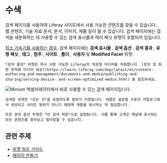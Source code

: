 # 수색

검색 페이지를 사용하여 Liferay 사이트에서 사용 가능한 콘텐츠를 찾을 수 있습니다. 웹 콘텐츠, 기술 자료 문서, 문서, 이미지, 제품 등이 될 수 있습니다. 검색 페이지에는 검색을 세분화하는 데 사용할 수 있는 검색 표시줄과 여러 패싯 위젯이 포함되어 있습니다.

[최소 가속기를 사용하는 경우](../../starting-a-store/using-the-minium-accelerator-to-jump-start-your-b2b-store.md), 검색 페이지에는 **검색 표시줄** , **검색 옵션** , **검색 결과** , **유형 패싯** , **태그** , **범주** , **사이트** , **폴더** , **사용자** 및 **Modified Facet** 위젯.

```{note}
*검색 결과* 위젯은 즉시 사용 가능한 Liferay의 적응형 미디어를 지원합니다. [장치 및 화면 최적화 미디어 제공](https://learn.liferay.com/dxp/latest/en/content-authoring-and-management/documents-and-media/publishing-and-sharing/serving-device- and-screen-optimized-media.html) 을 참조하세요.
```

![Minium 액셀러레이터에서 바로 사용할 수 있는 검색 페이지입니다.](./search/images/01.png)

```{note}
검색창 위젯은 *모든 것*을 포함하도록 범위가 지정됩니다. 제품은 글로벌 수준의 카탈로그에서 생성되고 사이트 범위가 아니기 때문에 제품을 표시하는 데 필요합니다. 

또한 검색 옵션 위젯은 *빈 검색 허용*으로 설정됩니다. 이를 통해 고객은 채널에 표시되는 모든 콘텐츠를 찾아보고 필터링할 수 있습니다.
```

## 관련 주제

* [위젯 참조 가이드](../liferay-commerce-widgets/widget-reference.md)
* [페이지 만들기](https://help.liferay.com/hc/ko/articles/360018171291-Creating-Pages)
